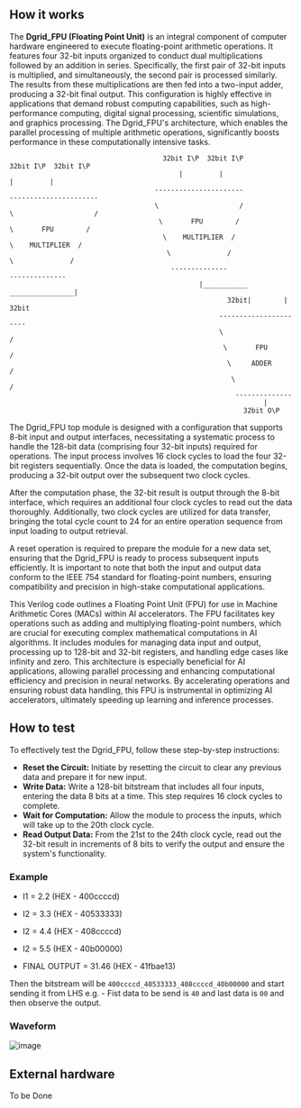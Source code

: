 <!---

This file is used to generate your project datasheet. Please fill in the information below and delete any unused
sections.

You can also include images in this folder and reference them in the markdown. Each image must be less than
512 kb in size, and the combined size of all images must be less than 1 MB.
-->


## How it works

The **Dgrid_FPU (Floating Point Unit)** is an integral component of computer hardware engineered to execute floating-point arithmetic operations. It features four 32-bit inputs organized to conduct dual multiplications followed by an addition in series. Specifically, the first pair of 32-bit inputs is multiplied, and simultaneously, the second pair is processed similarly. The results from these multiplications are then fed into a two-input adder, producing a 32-bit final output. This configuration is highly effective in applications that demand robust computing capabilities, such as high-performance computing, digital signal processing, scientific simulations, and graphics processing. The Dgrid_FPU's architecture, which enables the parallel processing of multiple arithmetic operations, significantly boosts performance in these computationally intensive tasks.

                                          32bit I\P  32bit I\P                  32bit I\P  32bit I\P
                                              |         |                           |         |
                                        ----------------------                 ---------------------- 
                                        \                    /                 \                    /
                                         \       FPU        /                   \       FPU        / 
                                          \    MULTIPLIER  /                     \    MULTIPLIER  / 
                                           \              /                       \              /
                                            --------------                         --------------
                                                   |___________          ________________|
                                                          32bit|        | 32bit
                                                        ----------------------   
                                                        \                    /    
                                                         \       FPU        / 
                                                          \     ADDER      /   
                                                           \              /  
                                                            -------------- 
                                                                   |
                                                              32bit O\P
    
The Dgrid_FPU top module is designed with a configuration that supports 8-bit input and output interfaces, necessitating a systematic process to handle the 128-bit data (comprising four 32-bit inputs) required for operations. The input process involves 16 clock cycles to load the four 32-bit registers sequentially. Once the data is loaded, the computation begins, producing a 32-bit output over the subsequent two clock cycles.

After the computation phase, the 32-bit result is output through the 8-bit interface, which requires an additional four clock cycles to read out the data thoroughly. Additionally, two clock cycles are utilized for data transfer, bringing the total cycle count to 24 for an entire operation sequence from input loading to output retrieval.

A reset operation is required to prepare the module for a new data set, ensuring that the Dgrid_FPU is ready to process subsequent inputs efficiently. It is important to note that both the input and output data conform to the IEEE 754 standard for floating-point numbers, ensuring compatibility and precision in high-stake computational applications.

This Verilog code outlines a Floating Point Unit (FPU) for use in Machine Arithmetic Cores (MACs) within AI accelerators. The FPU facilitates key operations such as adding and multiplying floating-point numbers, which are crucial for executing complex mathematical computations in AI algorithms. It includes modules for managing data input and output, processing up to 128-bit and 32-bit registers, and handling edge cases like infinity and zero. This architecture is especially beneficial for AI applications, allowing parallel processing and enhancing computational efficiency and precision in neural networks. By accelerating operations and ensuring robust data handling, this FPU is instrumental in optimizing AI accelerators, ultimately speeding up learning and inference processes.

## How to test

To effectively test the Dgrid_FPU, follow these step-by-step instructions:

- **Reset the Circuit:** Initiate by resetting the circuit to clear any previous data and prepare it for new input.
- **Write Data:** Write a 128-bit bitstream that includes all four inputs, entering the data 8 bits at a time. This step requires 16 clock cycles to complete.
- **Wait for Computation:** Allow the module to process the inputs, which will take up to the 20th clock cycle.
- **Read Output Data:** From the 21st to the 24th clock cycle, read out the 32-bit result in increments of 8 bits to verify the output and ensure the system's functionality.
 ### Example 
 - I1 = 2.2 (HEX - 400ccccd)
 - I2 = 3.3 (HEX - 40533333)
 - I2 = 4.4 (HEX - 408ccccd)
 - I2 = 5.5 (HEX - 40b00000)

 - FINAL OUTPUT = 31.46 (HEX - 41fbae13)

Then the bitstream will be `400ccccd_40533333_408ccccd_40b00000` and start sending it from LHS e.g. - Fist data to be send is `40`  and last data is `00` and then observe the output.
    
### Waveform

![image](https://github.com/fabricchip/tt06_um_fpu/assets/162960669/86110db4-93b8-4a0a-8ff0-38d540448350)


## External hardware

To be Done
